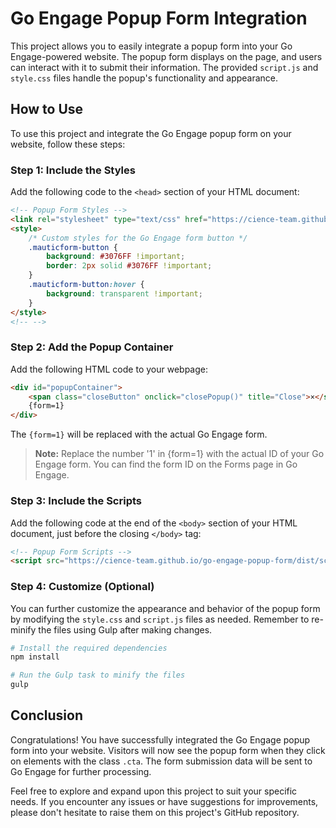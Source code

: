 # Go Engage Popup Form Integration

This project allows you to easily integrate a popup form into your Go Engage-powered website. The popup form displays on the page, and users can interact with it to submit their information. The provided `script.js` and `style.css` files handle the popup's functionality and appearance.

## How to Use

To use this project and integrate the Go Engage popup form on your website, follow these steps:

### Step 1: Include the Styles

Add the following code to the `<head>` section of your HTML document:

```html
<!-- Popup Form Styles -->
<link rel="stylesheet" type="text/css" href="https://cience-team.github.io/go-engage-popup-form/dist/styles.min.css">
<style>
    /* Custom styles for the Go Engage form button */
    .mauticform-button {
        background: #3076FF !important;
        border: 2px solid #3076FF !important;
    }
    .mauticform-button:hover {
        background: transparent !important;
    }
</style>
<!-- -->
```

### Step 2: Add the Popup Container

Add the following HTML code to your webpage:

```html
<div id="popupContainer">
    <span class="closeButton" onclick="closePopup()" title="Close">×</span>
    {form=1}
</div>
```

The `{form=1}` will be replaced with the actual Go Engage form.

> **Note:** Replace the number '1' in {form=1} with the actual ID of your Go Engage form. You can find the form ID on the Forms page in Go Engage. 

### Step 3: Include the Scripts

Add the following code at the end of the `<body>` section of your HTML document, just before the closing `</body>` tag:

```html
<!-- Popup Form Scripts -->
<script src="https://cience-team.github.io/go-engage-popup-form/dist/script.min.js"></script>
```

### Step 4: Customize (Optional)

You can further customize the appearance and behavior of the popup form by modifying the `style.css` and `script.js` files as needed. Remember to re-minify the files using Gulp after making changes.

```bash
# Install the required dependencies
npm install

# Run the Gulp task to minify the files
gulp
```

## Conclusion

Congratulations! You have successfully integrated the Go Engage popup form into your website. Visitors will now see the popup form when they click on elements with the class `.cta`. The form submission data will be sent to Go Engage for further processing.

Feel free to explore and expand upon this project to suit your specific needs. If you encounter any issues or have suggestions for improvements, please don't hesitate to raise them on this project's GitHub repository.
